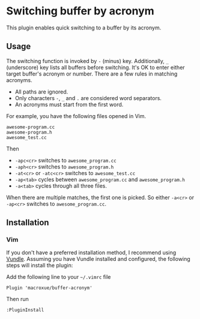 Switching buffer by acronym
===========================

This plugin enables quick switching to a buffer by its acronym.

Usage
-----

The switching function is invoked by `-` (minus) key. Additionally, `_`
(underscore) key lists all buffers before switching. It's OK to enter
either target buffer's acronym or number. There are a few rules
in matching acronyms.
 * All paths are ignored.
 * Only characters `-`, `_` and `.` are considered word separators.
 * An acronyms must start from the first word.

For example, you have the following files opened in Vim.
```
awesome-program.cc
awesome-program.h
awesome_test.cc
```
Then
 * `-apc<cr>` switches to `awesome_program.cc`
 * `-aph<cr>` switches to `awesome_program.h`
 * `-at<cr>` or `-atc<cr>` switches to `awesome_test.cc`
 * `-ap<tab>` cycles between `awesome_program.cc` and `awesome_program.h`
 * `-a<tab>` cycles through all three files.

When there are multiple matches, the first one is picked.  So either `-a<cr>`
or `-ap<cr>` switches to `awesome_program.cc`.


Installation
------------

### Vim

If you don't have a preferred installation method, I recommend using [Vundle][].
Assuming you have Vundle installed and configured, the following steps will
install the plugin:

Add the following line to your `~/.vimrc` file

``` vim
Plugin 'macroxue/buffer-acronym'
```

Then run

```
:PluginInstall
```

[Vundle]: https://github.com/gmarik/vundle
